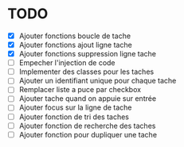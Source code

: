 # TODO

- [X] Ajouter fonctions boucle de tache
- [X] Ajouter fonctions ajout ligne tache
- [X] Ajouter fonctions suppression ligne tache
- [ ] Empecher l'injection de code
- [ ] Implementer des classes pour les taches
- [ ] Ajouter un identifiant unique pour chaque tache
- [ ] Remplacer liste a puce par checkbox
- [ ] Ajouter tache quand on appuie sur entrée
- [ ] Ajouter focus sur la ligne de tache
- [ ] Ajouter fonction de tri des taches
- [ ] Ajouter fonction de recherche des taches
- [ ] Ajouter fonction pour dupliquer une tache
